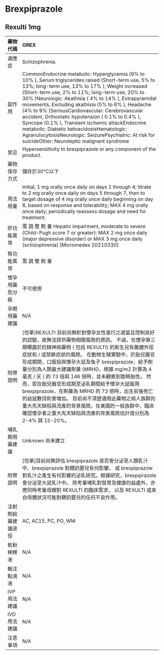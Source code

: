# Brexpiprazole

## Rexulti 1mg

| 藥物代碼           | OREX                                                                                                                                                                                                                                                                                                                                                                                                                                                                                                                                                                                                                                                                                   |
|:-------------------|:---------------------------------------------------------------------------------------------------------------------------------------------------------------------------------------------------------------------------------------------------------------------------------------------------------------------------------------------------------------------------------------------------------------------------------------------------------------------------------------------------------------------------------------------------------------------------------------------------------------------------------------------------------------------------------------|
| 適應症             | Schizophrenia.                                                                                                                                                                                                                                                                                                                                                                                                                                                                                                                                                                                                                                                                         |
| 副作用             | CommonEndocrine metabolic: Hyperglycemia (9% to 10% ), Serum triglycerides raised (Short-term use, 5% to 13%; long-term use, 13% to 17% ), Weight increased (Short-term use, 2% to 11%; long-term use, 20% to 30% )Neurologic: Akathisia ( 4% to 14% ), Extrapyramidal movements, Excluding akathisia (5% to 6% ), Headache (4% to 9% )SeriousCardiovascular: Cerebrovascular accident, Orthostatic hypotension ( 0.1% to 0.4% ), Syncope (0.1% ), Transient ischemic attackEndocrine metabolic: Diabetic ketoacidosisHematologic: AgranulocytosisNeurologic: SeizurePsychiatric: At risk for suicideOther: Neuroleptic malignant syndrome                                             |
| 禁忌               | Hypersensitivity to brexpiprazole or any component of the product.                                                                                                                                                                                                                                                                                                                                                                                                                                                                                                                                                                                                                     |
| 藥物保存方式       | 儲存於30°C以下                                                                                                                                                                                                                                                                                                                                                                                                                                                                                                                                                                                                                                                                         |
| 用法用量           | Initial, 1 mg orally once daily on days 1 through 4; titrate to 2 mg orally once daily on days 5 through 7, then to target dosage of 4 mg orally once daily beginning on day 8, based on response and tolerability; MAX 4 mg orally once daily; periodically reassess dosage and need for treatment.                                                                                                                                                                                                                                                                                                                                                                                   |
| 肝功能異常         | 需 調 整 劑 量  Hepatic impairment, moderate to severe (Child-Pugh score 7 or greater): MAX 2 mg once daily (major depressive disorder) or MAX 3 mg once daily (schizophrenia) [Micromedex 20210330]                                                                                                                                                                                                                                                                                                                                                                                                                                                                                   |
| 腎功能異常         | 需 調 整 劑 量                                                                                                                                                                                                                                                                                                                                                                                                                                                                                                                                                                                                                                                                         |
| 懷孕用藥危分級     | 不可使用                                                                                                                                                                                                                                                                                                                                                                                                                                                                                                                                                                                                                                                                               |
| 孕期用藥建議       | N/A                                                                                                                                                                                                                                                                                                                                                                                                                                                                                                                                                                                                                                                                                    |
| 附帶說明           | [仿單]REXULTI 目前尚無針對懷孕女性進行之適當且控制良好的試驗，故無法提供藥物相關風險的資訊。 不過，在懷孕第三期曝露於抗精神病藥物 ( 包括 REXULTI) 的新生兒有錐體外徑症狀和 / 或禁斷症狀的風險。 在動物生殖實驗中，於胎兒器官形成期間，口服投與懷孕大鼠及兔子 brexpiprazole，給予劑量分別為人類最大建議劑量 (MRHD，根據 mg/m2 計算為 4 毫克 / 天 ) 的 73 倍與 146 倍時，並未觀察到致畸胎性。 然而，若在胎兒器官形成期至泌乳期間給予懷孕大鼠服用 brexpiprazole，在劑量為 MRHD 的 73 倍時，出生前後死亡的幼鼠數目則會增加。 目前尚不清楚適用此藥物之病人族群的重大先天缺陷與流產的背景風險。在美國的一般族群中，臨床確認懷孕者之重大先天缺陷與流產的背景風險估計值分別為 2-4% 與 15-20%。 |
| 哺乳期用藥建議     | Unknown 尚未建立                                                                                                                                                                                                                                                                                                                                                                                                                                                                                                                                                                                                                                                                       |
| 附帶說明           | [仿單]目前尚無評估 brexpiprazole 是否會分泌至人類乳汁中、brexpiprazole 對餵奶嬰兒有何影響， 或 brexpiprazole對乳汁之產生有何影響的泌乳研究。根據研究，brexpiprazole 會分泌至大鼠乳汁中。 除考量哺乳對發育及健康的益處外，亦應同時考量母親對 REXULTI 的臨床需求， 以及 REXULTI 或來自母體狀況可能對餵奶嬰兒的任何不良作用。                                                                                                                                                                                                                                                                                                                                                             |
| 注射劑給藥建議途徑 | AC, AC15, PC, PO, WM                                                                                                                                                                                                                                                                                                                                                                                                                                                                                                                                                                                                                                                                   |
| 乾粉稀釋液         | N/A                                                                                                                                                                                                                                                                                                                                                                                                                                                                                                                                                                                                                                                                                    |
| 輸注點滴液         | N/A                                                                                                                                                                                                                                                                                                                                                                                                                                                                                                                                                                                                                                                                                    |
| IVP 用法建議       | N/A                                                                                                                                                                                                                                                                                                                                                                                                                                                                                                                                                                                                                                                                                    |
| IVD 用法建議       | N/A                                                                                                                                                                                                                                                                                                                                                                                                                                                                                                                                                                                                                                                                                    |
| 注意事項           | N/A                                                                                                                                                                                                                                                                                                                                                                                                                                                                                                                                                                                                                                                                                    |

